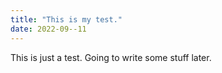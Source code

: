 ```yaml
---
title: "This is my test."
date: 2022-09--11
---
```

This is just a test. Going to write some stuff later.
